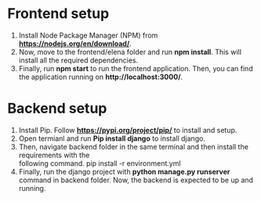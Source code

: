 # Frontend setup

1. Install Node Package Manager (NPM) from **https://nodejs.org/en/download/**.
2. Now, move to the frontend/elena folder and run **npm install**. This will install all the required dependencies.
3. Finally, run **npm start** to run the frontend application. Then, you can find the application running on **http://localhost:3000/**.

# Backend setup

1. Install Pip. Follow **https://pypi.org/project/pip/** to install and setup.
2. Open termianl and run **Pip install django** to install django.
3. Then, navigate backend folder in the same terminal and then install the requirements with the    
   following command.
    pip install -r environment.yml
3. Finally, run the django project with **python manage.py runserver** command in backend folder. Now, the backend is expected to be up and running.